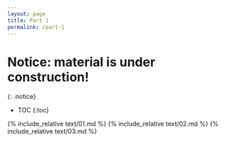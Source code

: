 ```yaml
---
layout: page
title: Part 1
permalink: /part-1
---
```


# Notice: material is under construction!
{: .notice}

* TOC
{:toc}

{% include_relative text/01.md %}
{% include_relative text/02.md %}
{% include_relative text/03.md %}
